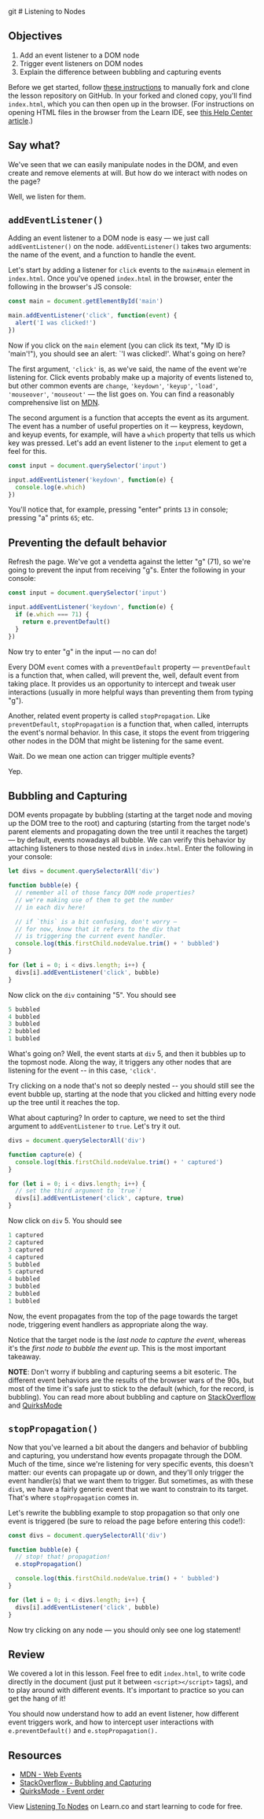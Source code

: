 git # Listening to Nodes

## Objectives

1. Add an event listener to a DOM node
2. Trigger event listeners on DOM nodes
3. Explain the difference between bubbling and capturing events

Before we get started, follow [these instructions](http://help.learn.co/workflow-tips/github/how-to-manually-open-a-lab) to manually fork and clone the lesson repository on GitHub. In your forked and cloned copy, you'll find `index.html`, which you can then open up in the browser. (For instructions on opening HTML files in the browser from the Learn IDE, see [this Help Center article](http://help.learn.co/the-learn-ide/common-ide-questions/viewing-html-pages-in-the-learn-ide).)

## Say what?

We've seen that we can easily manipulate nodes in the DOM, and even create and remove elements at will. But how do we interact with nodes on the page?

Well, we listen for them.

## `addEventListener()`

Adding an event listener to a DOM node is easy — we just call `addEventListener()` on the node. `addEventListener()` takes two arguments: the name of the event, and a function to handle the event.

Let's start by adding a listener for `click` events to the `main#main` element in `index.html`. Once you've opened `index.html` in the browser, enter the following in the browser's JS console:

```js
const main = document.getElementById('main')

main.addEventListener('click', function(event) {
  alert('I was clicked!')
})
```

Now if you click on the `main` element (you can click its text, "My ID is 'main'!"), you should see an alert: `'I was clicked!'. What's going on here?

The first argument, `'click'` is, as we've said, the name of the event we're listening for. Click events probably make up a majority of events listened to, but other common events are `change`, `'keydown'`, `'keyup'`, `'load'`, `'mouseover'`, `'mouseout'` — the list goes on. You can find a reasonably comprehensive list on [MDN](https://developer.mozilla.org/en-US/docs/Web/Events).

The second argument is a function that accepts the event as its argument. The event has a number of useful properties on it — keypress, keydown, and keyup events, for example, will have a `which` property that tells us which key was pressed. Let's add an event listener to the `input` element to get a feel for this.

```js
const input = document.querySelector('input')

input.addEventListener('keydown', function(e) {
  console.log(e.which)
})
```

You'll notice that, for example, pressing "enter" prints `13` in console; pressing "a" prints `65`; etc.

## Preventing the default behavior

Refresh the page. We've got a vendetta against the letter "g" (71), so we're going to prevent the input from receiving "g"s. Enter the following in your console:

```js
const input = document.querySelector('input')

input.addEventListener('keydown', function(e) {
  if (e.which === 71) {
    return e.preventDefault()
  }
})
```

Now try to enter "g" in the input — no can do!

Every DOM `event` comes with a `preventDefault` property — `preventDefault` is a function that, when called, will prevent the, well, default event from taking place. It provides us an opportunity to intercept and tweak user interactions (usually in more helpful ways than preventing them from typing "g").

Another, related event property is called `stopPropagation`. Like `preventDefault`, `stopPropagation` is a function that, when called, interrupts the event's normal behavior. In this case, it stops the event from triggering other nodes in the DOM that might be listening for the same event.

Wait. Do we mean one action can trigger multiple events?

Yep.

## Bubbling and Capturing

DOM events propagate by bubbling (starting at the target node and moving up the DOM tree to the root) and capturing (starting from the target node's parent elements and propagating down the tree until it reaches the target) — by default, events nowadays all bubble. We can verify this behavior by attaching listeners to those nested `div`s in `index.html`. Enter the following in your console:

```js
let divs = document.querySelectorAll('div')

function bubble(e) {
  // remember all of those fancy DOM node properties?
  // we're making use of them to get the number
  // in each div here!

  // if `this` is a bit confusing, don't worry —
  // for now, know that it refers to the div that
  // is triggering the current event handler.
  console.log(this.firstChild.nodeValue.trim() + ' bubbled')
}

for (let i = 0; i < divs.length; i++) {
  divs[i].addEventListener('click', bubble)
}
```

Now click on the `div` containing "5". You should see

```js
5 bubbled
4 bubbled
3 bubbled
2 bubbled
1 bubbled
```

What's going on? Well, the event starts at `div` 5, and then it bubbles up to the topmost node. Along the way, it triggers any other nodes that are listening for the event -- in this case, `'click'`.

Try clicking on a node that's not so deeply nested -- you should still see the event bubble up, starting at the node that you clicked and hitting every node up the tree until it reaches the top.

What about capturing? In order to capture, we need to set the third argument to `addEventListener` to `true`. Let's try it out.

```js
divs = document.querySelectorAll('div')

function capture(e) {
  console.log(this.firstChild.nodeValue.trim() + ' captured')
}

for (let i = 0; i < divs.length; i++) {
  // set the third argument to `true`!
  divs[i].addEventListener('click', capture, true)
}
```

Now click on `div` 5. You should see

```js
1 captured
2 captured
3 captured
4 captured
5 bubbled
5 captured
4 bubbled
3 bubbled
2 bubbled
1 bubbled
```

Now, the event propagates from the top of the page towards the target node, triggering event handlers as appropriate along the way.

Notice that the target node is the _last node to capture the event_, whereas it's the _first node to bubble the event up_. This is the most important takeaway.

**NOTE**: Don't worry if bubbling and capturing seems a bit esoteric. The different event behaviors are the results of the browser wars of the 90s, but most of the time it's safe just to stick to the default (which, for the record, is bubbling). You can read more about bubbling and capture on [StackOverflow](http://stackoverflow.com/questions/4616694/what-is-event-bubbling-and-capturing) and [QuirksMode](http://www.quirksmode.org/js/events_order.html)

## `stopPropagation()`

Now that you've learned a bit about the dangers and behavior of bubbling and capturing, you understand how events propagate through the DOM. Much of the time, since we're listening for very specific events, this doesn't matter: our events can propagate up or down, and they'll only trigger the event handler(s) that we want them to trigger. But sometimes, as with these `div`s, we have a fairly generic event that we want to constrain to its target. That's where `stopPropagation` comes in.

Let's rewrite the bubbling example to stop propagation so that only one event is triggered (be sure to reload the page before entering this code!):

```js
const divs = document.querySelectorAll('div')

function bubble(e) {
  // stop! that! propagation!
  e.stopPropagation()

  console.log(this.firstChild.nodeValue.trim() + ' bubbled')
}

for (let i = 0; i < divs.length; i++) {
  divs[i].addEventListener('click', bubble)
}
```

Now try clicking on any node — you should only see one log statement!

## Review

We covered a lot in this lesson. Feel free to edit `index.html`, to write code directly in the document (just put it between `<script></script>` tags), and to play around with different events. It's important to practice so you can get the hang of it!

You should now understand how to add an event listener, how different event triggers work, and how to intercept user interactions with `e.preventDefault()` and `e.stopPropagation().`


## Resources

- [MDN - Web Events](https://developer.mozilla.org/en-US/docs/Web/Events)
- [StackOverflow - Bubbling and Capturing](http://stackoverflow.com/questions/4616694/what-is-event-bubbling-and-capturing)
- [QuirksMode - Event order](http://www.quirksmode.org/js/events_order.html)

<p class='util--hide'>View <a href='https://learn.co/lessons/listening-to-dom-nodes'>Listening To Nodes</a> on Learn.co and start learning to code for free.</p>
